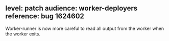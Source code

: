 level: patch
audience: worker-deployers
reference: bug 1624602
---
Worker-runner is now more careful to read all output from the worker when the worker exits.
